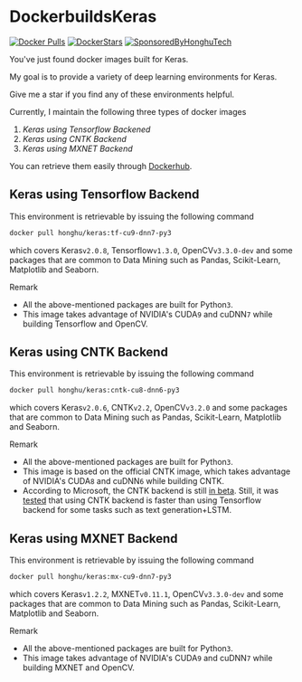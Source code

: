 # DockerbuildsKeras
[![Docker Pulls](https://img.shields.io/docker/pulls/honghu/keras.svg)](https://hub.docker.com/r/honghu/keras/) [![DockerStars](https://img.shields.io/docker/stars/honghu/keras.svg)](https://hub.docker.com/r/honghu/keras/) [![SponsoredByHonghuTech](https://img.shields.io/badge/sponsored%20by-Honghu%20Tech-red.svg)](http://www.honghutech.com/)

You've just found docker images built for Keras.

My goal is to provide a variety of deep learning environments for Keras.

Give me a star if you find any of these environments helpful.

Currently, I maintain the following three types of docker images

1. *Keras using Tensorflow Backened* 
2. *Keras using CNTK Backend*
3. *Keras using MXNET Backend*

You can retrieve them easily through [Dockerhub](https://hub.docker.com/r/honghu/keras/).

## Keras using Tensorflow Backend
This environment is retrievable by issuing the following command
```bash
docker pull honghu/keras:tf-cu9-dnn7-py3
```
which covers Keras```v2.0.8```, Tensorflow```v1.3.0```, OpenCV```v3.3.0-dev``` and some packages that are common to Data Mining such as Pandas, Scikit-Learn, Matplotlib and Seaborn.

Remark
* All the above-mentioned packages are built for Python```3```.
* This image takes advantage of NVIDIA's CUDA```9``` and cuDNN```7``` while building Tensorflow and OpenCV.

## Keras using CNTK Backend
This environment is retrievable by issuing the following command
```bash
docker pull honghu/keras:cntk-cu8-dnn6-py3
```
which covers Keras```v2.0.6```, CNTK```v2.2```, OpenCV```v3.2.0``` and some packages that are common to Data Mining such as Pandas, Scikit-Learn, Matplotlib and Seaborn.

Remark
* All the above-mentioned packages are built for Python```3```.
* This image is based on the official CNTK image, which takes advantage of NVIDIA's CUDA```8``` and cuDNN```6``` while building CNTK. 
* According to Microsoft, the CNTK backend is still [in beta](https://docs.microsoft.com/en-us/cognitive-toolkit/using-cntk-with-keras). Still, it was [tested](http://minimaxir.com/2017/06/keras-cntk/) that using CNTK backend is faster than using Tensorflow backend for some tasks such as text generation+LSTM.

## Keras using MXNET Backend
This environment is retrievable by issuing the following command
```bash
docker pull honghu/keras:mx-cu9-dnn7-py3
```
which covers Keras```v1.2.2```, MXNET```v0.11.1```, OpenCV```v3.3.0-dev``` and some packages that are common to Data Mining such as Pandas, Scikit-Learn, Matplotlib and Seaborn.

Remark
* All the above-mentioned packages are built for Python```3```.
* This image takes advantage of NVIDIA's CUDA```9``` and cuDNN```7``` while building MXNET and OpenCV.
